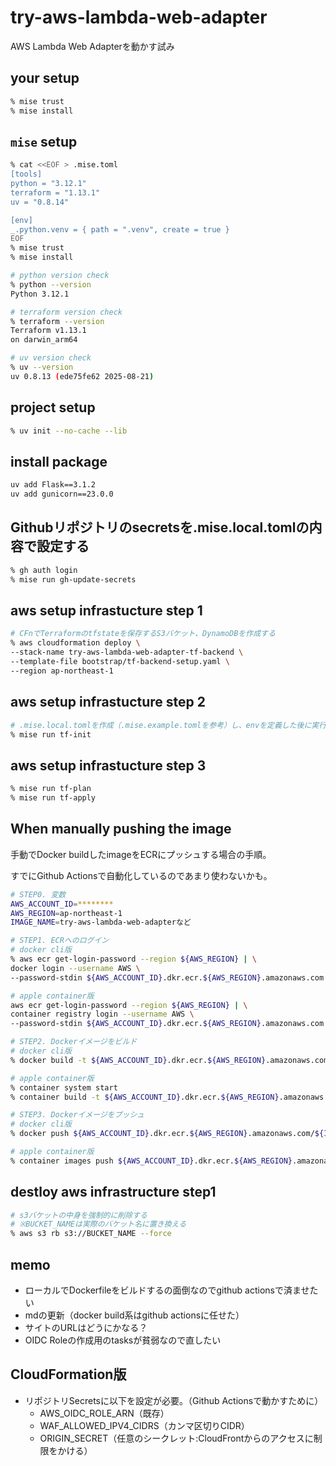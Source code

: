 # try-aws-lambda-web-adapter

AWS Lambda Web Adapterを動かす試み

## your setup

```bash
% mise trust
% mise install
```

## `mise` setup

```bash
% cat <<EOF > .mise.toml
[tools]
python = "3.12.1"
terraform = "1.13.1"
uv = "0.8.14"

[env]
_.python.venv = { path = ".venv", create = true }
EOF
% mise trust
% mise install

# python version check
% python --version
Python 3.12.1

# terraform version check
% terraform --version
Terraform v1.13.1
on darwin_arm64

# uv version check
% uv --version
uv 0.8.13 (ede75fe62 2025-08-21)

```

## project setup

```bash
% uv init --no-cache --lib
```

## install package

```bash
uv add Flask==3.1.2
uv add gunicorn==23.0.0
```

## Githubリポジトリのsecretsを.mise.local.tomlの内容で設定する

```bash
% gh auth login
% mise run gh-update-secrets

```

## aws setup infrastucture step 1

```bash
# CFnでTerraformのtfstateを保存するS3バケット、DynamoDBを作成する
% aws cloudformation deploy \
--stack-name try-aws-lambda-web-adapter-tf-backend \
--template-file bootstrap/tf-backend-setup.yaml \
--region ap-northeast-1
```

## aws setup infrastucture step 2

```bash
# .mise.local.tomlを作成（.mise.example.tomlを参考）し、envを定義した後に実行
% mise run tf-init
```

## aws setup infrastucture step 3

```bash
% mise run tf-plan
% mise run tf-apply

```

## When manually pushing the image

手動でDocker buildしたimageをECRにプッシュする場合の手順。

すでにGithub Actionsで自動化しているのであまり使わないかも。

```bash
# STEP0. 変数
AWS_ACCOUNT_ID=********
AWS_REGION=ap-northeast-1
IMAGE_NAME=try-aws-lambda-web-adapterなど

# STEP1. ECRへのログイン
# docker cli版
% aws ecr get-login-password --region ${AWS_REGION} | \
docker login --username AWS \
--password-stdin ${AWS_ACCOUNT_ID}.dkr.ecr.${AWS_REGION}.amazonaws.com

# apple container版
aws ecr get-login-password --region ${AWS_REGION} | \
container registry login --username AWS \
--password-stdin ${AWS_ACCOUNT_ID}.dkr.ecr.${AWS_REGION}.amazonaws.com

# STEP2. Dockerイメージをビルド
# docker cli版
% docker build -t ${AWS_ACCOUNT_ID}.dkr.ecr.${AWS_REGION}.amazonaws.com/${IMAGE_NAME}:latest .

# apple container版
% container system start
% container build -t ${AWS_ACCOUNT_ID}.dkr.ecr.${AWS_REGION}.amazonaws.com/${IMAGE_NAME}:latest .

# STEP3. Dockerイメージをプッシュ
# docker cli版
% docker push ${AWS_ACCOUNT_ID}.dkr.ecr.${AWS_REGION}.amazonaws.com/${IMAGE_NAME}:latest

# apple container版
% container images push ${AWS_ACCOUNT_ID}.dkr.ecr.${AWS_REGION}.amazonaws.com/${IMAGE_NAME}:latest
```

## destloy aws infrastructure step1

```bash
# s3バケットの中身を強制的に削除する
# ※BUCKET_NAMEは実際のバケット名に置き換える
% aws s3 rb s3://BUCKET_NAME --force
```

## memo

- ローカルでDockerfileをビルドするの面倒なのでgithub actionsで済ませたい
- mdの更新（docker build系はgithub actionsに任せた）
- サイトのURLはどうにかなる？
- OIDC Roleの作成用のtasksが貧弱なので直したい

## CloudFormation版

- リポジトリSecretsに以下を設定が必要。（Github Actionsで動かすために）
  - AWS_OIDC_ROLE_ARN（既存）
  - WAF_ALLOWED_IPV4_CIDRS（カンマ区切りCIDR）
  - ORIGIN_SECRET（任意のシークレット:CloudFrontからのアクセスに制限をかける）
